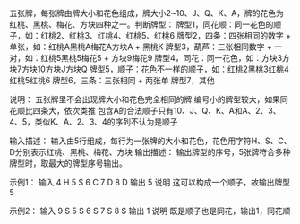 五张牌，每张牌由牌大小和花色组成，牌大小2~10、J、Q、K、A，牌的花色为红桃、黑桃、梅花、方块四种之一。判断牌型：
牌型1，同花顺：同一花色的顺子，如：红桃2、红桃3、红桃4、红桃5、红桃6
牌型2，四条：四张相同的数字 + 单张，如：红桃A黑桃A梅花A方块A + 黑桃K
牌型3，葫芦：三张相同数字 + 一对，如：红桃5黑桃5梅花5 + 方块9梅花9
牌型4，同花：同一花色，如：方块3方块7方块10方块J方块Q
牌型5，顺子：花色不一样的顺子，如：红桃2黑桃3红桃4红桃5红桃6
牌型6，三条：三张相同 + 两张单
牌型7，其他

说明：
五张牌里不会出现牌大小和花色完全相同的牌
编号小的牌型较大，如果同花顺比四条大，依次类推
包含A的合法顺子只有10、J、Q、K、A和A、2、3、4、5，类似K、A、2、3、4的序列不认为是顺子

输入描述：
输入由5行组成，每行为一张牌的大小和花色，花色用字符H、S、C、D分别表示红桃、黑桃、梅花、方块
输出描述：
输出牌型的序号，5张牌符合多种牌型时，取最大的牌型序号输出。

示例1：
输入
4 H
5 S
6 C
7 D
8 D
输出
5
说明
这可以构成一个顺子，故输出牌型5

示例2：
输入
9 S
5 S
6 S
7 S
8 S
输出
1
说明
既是顺子也是同花，输出1，同花顺
